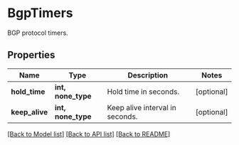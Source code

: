 # BgpTimers

BGP protocol timers.

## Properties
Name | Type | Description | Notes
------------ | ------------- | ------------- | -------------
**hold_time** | **int, none_type** | Hold time in seconds. | [optional] 
**keep_alive** | **int, none_type** | Keep alive interval in seconds. | [optional] 

[[Back to Model list]](../README.md#documentation-for-models) [[Back to API list]](../README.md#documentation-for-api-endpoints) [[Back to README]](../README.md)


